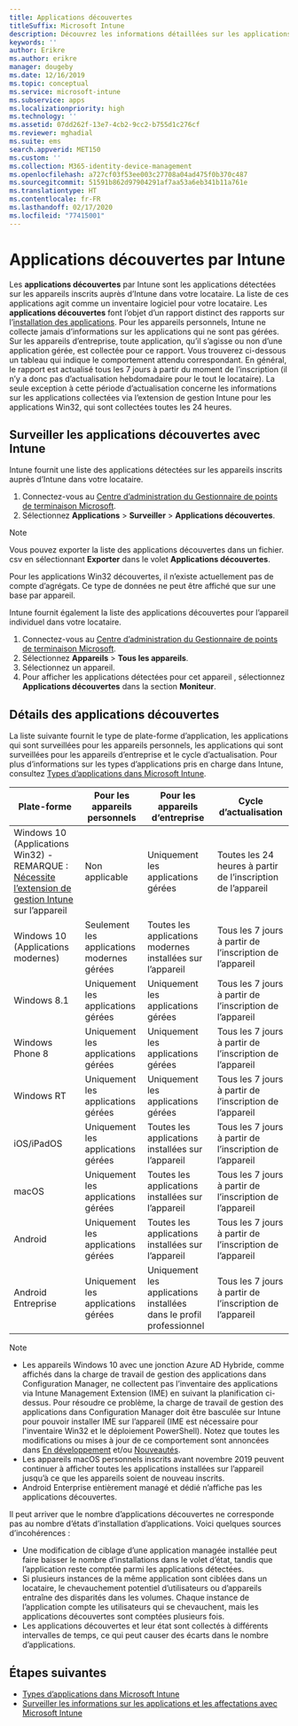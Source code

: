 ```yaml
---
title: Applications découvertes
titleSuffix: Microsoft Intune
description: Découvrez les informations détaillées sur les applications détectées qu’Intune a trouvées sur un appareil.
keywords: ''
author: Erikre
ms.author: erikre
manager: dougeby
ms.date: 12/16/2019
ms.topic: conceptual
ms.service: microsoft-intune
ms.subservice: apps
ms.localizationpriority: high
ms.technology: ''
ms.assetid: 07dd262f-13e7-4cb2-9cc2-b755d1c276cf
ms.reviewer: mghadial
ms.suite: ems
search.appverid: MET150
ms.custom: ''
ms.collection: M365-identity-device-management
ms.openlocfilehash: a727cf03f53ee003c27708a04ad475f0b370c487
ms.sourcegitcommit: 51591b862d97904291af7aa53a6eb341b11a761e
ms.translationtype: HT
ms.contentlocale: fr-FR
ms.lasthandoff: 02/17/2020
ms.locfileid: "77415001"
---
```

# <a name="intune-discovered-apps"></a>Applications découvertes par Intune

Les **applications découvertes** par Intune sont les applications détectées sur les appareils inscrits auprès d’Intune dans votre locataire. La liste de ces applications agit comme un inventaire logiciel pour votre locataire. Les **applications découvertes** font l’objet d’un rapport distinct des rapports sur l’[installation des applications](apps-monitor.md). Pour les appareils personnels, Intune ne collecte jamais d’informations sur les applications qui ne sont pas gérées. Sur les appareils d’entreprise, toute application, qu’il s’agisse ou non d’une application gérée, est collectée pour ce rapport. Vous trouverez ci-dessous un tableau qui indique le comportement attendu correspondant. En général, le rapport est actualisé tous les 7 jours à partir du moment de l’inscription (il n’y a donc pas d’actualisation hebdomadaire pour le tout le locataire). La seule exception à cette période d’actualisation concerne les informations sur les applications collectées via l’extension de gestion Intune pour les applications Win32, qui sont collectées toutes les 24 heures.

## <a name="monitor-discovered-apps-with-intune"></a>Surveiller les applications découvertes avec Intune

Intune fournit une liste des applications détectées sur les appareils inscrits auprès d’Intune dans votre locataire.

1. Connectez-vous au [Centre d’administration du Gestionnaire de points de terminaison Microsoft](https://go.microsoft.com/fwlink/?linkid=2109431).
2. Sélectionnez **Applications** > **Surveiller** > **Applications découvertes**.

>[!NOTE]
>Vous pouvez exporter la liste des applications découvertes dans un fichier. csv en sélectionnant **Exporter** dans le volet **Applications découvertes**.
>
>Pour les applications Win32 découvertes, il n’existe actuellement pas de compte d’agrégats. Ce type de données ne peut être affiché que sur une base par appareil.

Intune fournit également la liste des applications découvertes pour l’appareil individuel dans votre locataire.

1. Connectez-vous au [Centre d’administration du Gestionnaire de points de terminaison Microsoft](https://go.microsoft.com/fwlink/?linkid=2109431).
2. Sélectionnez **Appareils** > **Tous les appareils**.
3. Sélectionnez un appareil.
4. Pour afficher les applications détectées pour cet appareil , sélectionnez **Applications découvertes** dans la section **Moniteur**.

## <a name="details-of-discovered-apps"></a>Détails des applications découvertes

La liste suivante fournit le type de plate-forme d’application, les applications qui sont surveillées pour les appareils personnels, les applications qui sont surveillées pour les appareils d’entreprise et le cycle d’actualisation. Pour plus d’informations sur les types d’applications pris en charge dans Intune, consultez [Types d’applications dans Microsoft Intune](apps-add.md#app-types-in-microsoft-intune).

| Plate-forme | Pour les appareils personnels | Pour les appareils d’entreprise | Cycle d’actualisation |
|------------------------------------------------------------------------|----------------------------------|--------------------------------------------------|---------------------------------------|
| Windows 10 (Applications Win32) - REMARQUE : [Nécessite l’extension de gestion Intune](intune-management-extension.md) sur l’appareil | Non applicable | Uniquement les applications gérées | Toutes les 24 heures à partir de l’inscription de l’appareil |
| Windows 10 (Applications modernes) | Seulement les applications modernes gérées | Toutes les applications modernes installées sur l’appareil | Tous les 7 jours à partir de l’inscription de l’appareil |
| Windows 8.1 | Uniquement les applications gérées | Uniquement les applications gérées | Tous les 7 jours à partir de l’inscription de l’appareil |
| Windows Phone 8 | Uniquement les applications gérées | Uniquement les applications gérées | Tous les 7 jours à partir de l’inscription de l’appareil |
| Windows RT | Uniquement les applications gérées | Uniquement les applications gérées | Tous les 7 jours à partir de l’inscription de l’appareil |
| iOS/iPadOS | Uniquement les applications gérées | Toutes les applications installées sur l’appareil | Tous les 7 jours à partir de l’inscription de l’appareil |
| macOS | Uniquement les applications gérées | Toutes les applications installées sur l’appareil | Tous les 7 jours à partir de l’inscription de l’appareil |
| Android | Uniquement les applications gérées | Toutes les applications installées sur l’appareil | Tous les 7 jours à partir de l’inscription de l’appareil |
| Android Entreprise | Uniquement les applications gérées | Uniquement les applications installées dans le profil professionnel | Tous les 7 jours à partir de l’inscription de l’appareil |

> [!NOTE]
> - Les appareils Windows 10 avec une jonction Azure AD Hybride, comme affichés dans la charge de travail de gestion des applications dans Configuration Manager, ne collectent pas l’inventaire des applications via Intune Management Extension (IME) en suivant la planification ci-dessus. Pour résoudre ce problème, la charge de travail de gestion des applications dans Configuration Manager doit être basculée sur Intune pour pouvoir installer IME sur l’appareil (IME est nécessaire pour l'inventaire Win32 et le déploiement PowerShell). Notez que toutes les modifications ou mises à jour de ce comportement sont annoncées dans [En développement](../fundamentals/in-development.md) et/ou [Nouveautés](../fundamentals/whats-new.md).
> - Les appareils macOS personnels inscrits avant novembre 2019 peuvent continuer à afficher toutes les applications installées sur l’appareil jusqu’à ce que les appareils soient de nouveau inscrits.
> - Android Enterprise entièrement managé et dédié n’affiche pas les applications découvertes.

Il peut arriver que le nombre d’applications découvertes ne corresponde pas au nombre d’états d’installation d’applications. Voici quelques sources d’incohérences :

- Une modification de ciblage d’une application managée installée peut faire baisser le nombre d’installations dans le volet d’état, tandis que l’application reste comptée parmi les applications détectées.
- Si plusieurs instances de la même application sont ciblées dans un locataire, le chevauchement potentiel d’utilisateurs ou d’appareils entraîne des disparités dans les volumes. Chaque instance de l’application compte les utilisateurs qui se chevauchent, mais les applications découvertes sont comptées plusieurs fois.
- Les applications découvertes et leur état sont collectés à différents intervalles de temps, ce qui peut causer des écarts dans le nombre d’applications.

## <a name="next-steps"></a>Étapes suivantes

- [Types d’applications dans Microsoft Intune](apps-add.md#app-types-in-microsoft-intune)
- [Surveiller les informations sur les applications et les affectations avec Microsoft Intune](apps-monitor.md)
